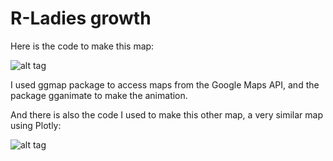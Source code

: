 # R-Ladies growth

Here is the code to make this map:

![alt tag](https://github.com/d4tagirl/R-Ladies-maps/blob/master/output.gif)

I used ggmap package to access maps from the Google Maps API, and the package gganimate to make the animation.

And there is also the code I used to make this other map, a very similar map using Plotly:

![alt tag](https://github.com/d4tagirl/R-Ladies-maps/blob/master/output.gif)
